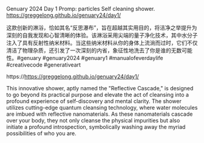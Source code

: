 Genuary 2024 Day 1
Promp: particles
Self cleaning shower.
https://greggelong.github.io/genuary24/day1/

这款创新的淋浴，恰如其名“反思瀑布”，旨在超越其实用目的，将洁净之举提升为深刻的自我发现和心智清晰的体验。该淋浴采用尖端的量子净化技术，其中水分子注入了具有反射性纳米材料。当这些纳米材料从你的身体上流淌而过时，它们不仅清洁了物理杂质，还引发了一次深刻的内省，象征性地洗去了你是谁的无数可能性。#genuary #genuary2024 #genuary1 #manualofeverdaylife #creativecode #generativeart

https://https://greggelong.github.io/genuary24/day1/

This innovative shower, aptly named the "Reflective Cascade," is designed to go beyond its practical purpose and elevate the act of cleansing into a profound experience of self-discovery and mental clarity. The shower utilizes cutting-edge quantum cleansing technology, where water molecules are imbued with reflective nanomaterials. As these nanomaterials cascade over your body, they not only cleanse the physical impurities but also initiate a profound introspection, symbolically washing away the myriad possibilities of who you are.